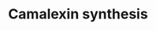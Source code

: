 ---
annotations:
- type: Pathway Ontology
  value: classic metabolic pathway
- type: Pathway Ontology
  value: metabolic pathway of secondary metabolites
authors:
- Egonw
- MaintBot
- Ariutta
description: Biosynthesis of camalezin from tryptophan and alternative paths found
  under stress situations.
last-edited: 2016-08-23
organisms:
- Arabidopsis thaliana
redirect_from:
- /index.php/Pathway:WP2450
- /instance/WP2450
schema-jsonld:
- '@context': https://schema.org/
  '@id': https://wikipathways.github.io/pathways/WP2450.html
  '@type': Dataset
  creator:
    '@type': Organization
    name: WikiPathways
  description: Biosynthesis of camalezin from tryptophan and alternative paths found
    under stress situations.
  keywords:
  - Camalexin
  - PCS ?
  - CYP79B2
  - IAN
  - I3COAsp
  - (31)
  - CYP79B3
  - γGluCys(IAN)
  - I3CO2Me
  - 6-OH-I3CO2Glc
  - Metabolite
  - γGluCys(IAN)Gly
  - Cys(IAN)
  - peptidases
  - DHCA
  - I3CO2Glc
  - DHCS methyl ester
  - ESP
  - IAOx
  - CYP71B15
  - DHCA-Gln
  - Trp
  - DHCA-Glu
  - I3CHO
  - I3CO2H
  - 6-GlcO-I3CO2H
  - (29)
  - Myrosinases
  - CYP71A13
  license: CC0
  name: Camalexin synthesis
seo: CreativeWork
title: Camalexin synthesis
wpid: WP2450
---